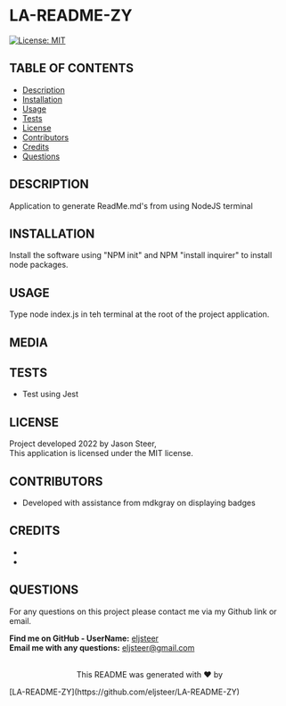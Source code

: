 
  
  # LA-README-ZY

  [![License: MIT](https://img.shields.io/badge/License-MIT-yellow.svg)](https://opensource.org/licenses/MIT)

  ## TABLE OF CONTENTS
  - [Description](#description)
  - [Installation](#Installation)
  - [Usage](#Usage)
  - [Tests](#Tests)
  - [License](#License)
  - [Contributors](#Contributors)
  - [Credits](#Credits)
  - [Questions](#Questions)

  ## DESCRIPTION
  Application to generate ReadMe.md's from using NodeJS terminal
  
  ## INSTALLATION
  Install the software using "NPM init" and NPM "install inquirer" to install node packages.

  ## USAGE
  Type node index.js in teh terminal at the root of the project application.

  ## MEDIA


  ## TESTS
  *  Test using Jest
  
  ## LICENSE
  Project developed 2022 by Jason Steer,<br />
  This application is licensed under the MIT license.

  ## CONTRIBUTORS
  * Developed with assistance from mdkgray on displaying badges

  ## CREDITS
  * 
  *

  ## QUESTIONS
  For any questions on this project please contact me via my Github link or email.<br />

  **Find me on GitHub - UserName:** [eljsteer](https://github.com/eljsteer)<br />
  **Email me with any questions:** eljsteer@gmail.com<br /><br />

  <p align="center">This README was generated with ❤️ by<p> [LA-README-ZY](https://github.com/eljsteer/LA-README-ZY)

